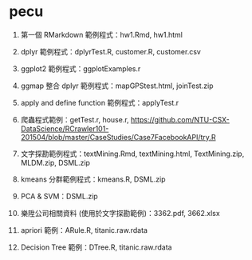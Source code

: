 # pecu

1. 第一個 RMarkdown 範例程式：hw1.Rmd, hw1.html

2. dplyr 範例程式：dplyrTest.R, customer.R, customer.csv

3. ggplot2 範例程式：ggplotExamples.r

4. ggmap 整合 dplyr 範例程式：mapGPStest.html, joinTest.zip

5. apply and define function 範例程式：applyTest.r

6. 爬蟲程式範例：getTest.r, house.r, https://github.com/NTU-CSX-DataScience/RCrawler101-201504/blob/master/CaseStudies/Case7FacebookAPI/try.R

7. 文字探勘範例程式：textMining.Rmd, textMining.html, TextMining.zip, MLDM.zip, DSML.zip

8. kmeans 分群範例程式：kmeans.R, DSML.zip

9. PCA & SVM：DSML.zip

10. 樂陞公司相關資料 (使用於文字探勘範例)：3362.pdf, 3662.xlsx

11. apriori 範例：ARule.R, titanic.raw.rdata

12. Decision Tree 範例：DTree.R, titanic.raw.rdata
